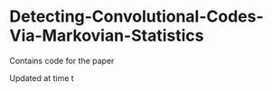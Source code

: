 # Detecting-Convolutional-Codes-Via-Markovian-Statistics
Contains code for the paper

Updated at time t
